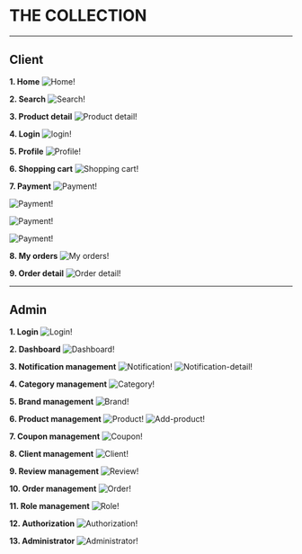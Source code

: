 # THE COLLECTION

---

## Client

**1. Home**
![Home!](/demo/client/home.jpeg)

**2. Search**
![Search!](/demo/client/search.jpeg)

**3. Product detail**
![Product detail!](/demo/client/product-detail.jpeg)

**4. Login**
![login!](/demo/client/login.jpeg)

**5. Profile**
![Profile!](/demo/client/profile.jpeg)

**6. Shopping cart**
![Shopping cart!](/demo/client/shopping-cart.png)

**7. Payment**
![Payment!](/demo/client/payment-1.jpeg)

![Payment!](/demo/client/payment-2.jpeg)

![Payment!](/demo/client/payment-3.jpeg)

![Payment!](/demo/client/payment-4.jpeg)

**8. My orders**
![My orders!](/demo/client/my-order.jpeg)

**9. Order detail**
![Order detail!](/demo/client/order-detail.jpeg)

---

## Admin

**1. Login**
![Login!](/demo/admin/login.jpeg)

**2. Dashboard**
![Dashboard!](/demo/admin/dashboard.png)

**3. Notification management**
![Notification!](/demo/admin/notification.png)
![Notification-detail!](/demo/admin/notification-detail.png)

**4. Category management**
![Category!](/demo/admin/category.png)

**5. Brand management**
![Brand!](/demo/admin/brand.png)

**6. Product management**
![Product!](/demo/admin/product.png)
![Add-product!](/demo/admin/add-product.png)

**7. Coupon management**
![Coupon!](/demo/admin/coupoun.png)

**8. Client management**
![Client!](/demo/admin/coupoun.png)

**9. Review management**
![Review!](/demo/admin/review.png)

**10. Order management**
![Order!](/demo/admin/order.png)

**11. Role management**
![Role!](/demo/admin/role.png)

**12. Authorization**
![Authorization!](/demo/admin/authorization.jpeg)

**13. Administrator**
![Administrator!](/demo/admin/administrator.png)